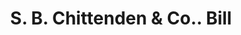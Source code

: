 ---
doi: 10.7916/D81C37ZQ
date_other: '1850'
date_other_textual: 1850-1859
form: printed ephemera
genre:
- Invoices
name:
- S. B. Chittenden & Co.
object_in_context_url: https://biggert.cul.columbia.edu/items/view/ave_biggert_01113
subject_hierarchical_geographic:
- New York, New York, United States
subject_name:
- S. B. Chittenden & Co.
title: S. B. Chittenden & Co.. Bill
sort_title: S. B. Chittenden & Co.. Bill
call_number: ave_biggert_01113
coordinates:
- 40.71277777777778,-74.00583333333333
pid: ave_biggert_01113
identifiers: ave_biggert_01113
thumbnail: false
permalink: /biggert/ave_biggert_01113/
layout: iiif-image-page
---